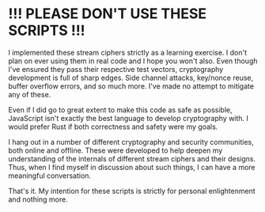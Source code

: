 # !!! PLEASE DON'T USE THESE SCRIPTS !!!

I implemented these stream ciphers strictly as a learning exercise. I don't plan on ever using them
in real code and I hope you won't also. Even though I've ensured they pass their respective test
vectors, cryptography development is full of sharp edges. Side channel attacks, key/nonce reuse,
buffer overflow errors, and so much more. I've made no attempt to mitigate any of these.

Even if I did go to great extent to make this code as safe as possible, JavaScript isn't exactly the
best language to develop cryptography with. I would prefer Rust if both correctness and safety were
my goals.

I hang out in a number of different cryptography and security communities, both online and offline.
These were developed to help deepen my understanding of the internals of different stream ciphers
and their designs. Thus, when I find myself in discussion about such things, I can have a more
meaningful conversation.

That's it. My intention for these scripts is strictly for personal enlightenment and nothing more.
